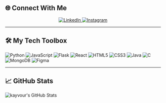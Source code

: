 ## 🌐 Connect With Me
<p align="center">
  <a href="https://www.linkedin.com/in/kaivalya-vaidya/">
    <img src="https://img.shields.io/badge/LinkedIn-Kaivalya%20Vaidya-blue?style=flat&logo=linkedin" alt="LinkedIn">
  </a>
  <a href="https://www.instagram.com/zephyrsofpoetry/">
    <img src="https://img.shields.io/badge/Instagram-@zephyrsofpoetry-E4405F?style=flat&logo=instagram&logoColor=white" alt="Instagram">
  </a>
</p>

---

## 🛠️ My Tech Toolbox
![Python](https://img.shields.io/badge/-Python-333?style=flat&logo=python)
![JavaScript](https://img.shields.io/badge/-JavaScript-333?style=flat&logo=javascript)
![Flask](https://img.shields.io/badge/-Flask-333?style=flat&logo=flask)
![React](https://img.shields.io/badge/-React-333?style=flat&logo=react)
![HTML5](https://img.shields.io/badge/-HTML5-333?style=flat&logo=html5)
![CSS3](https://img.shields.io/badge/-CSS3-333?style=flat&logo=css3)
![Java](https://img.shields.io/badge/-Java-333?style=flat&logo=java)
![C](https://img.shields.io/badge/-C-333?style=flat&logo=c)
![MongoDB](https://img.shields.io/badge/-MongoDB-333?style=flat&logo=mongodb)
![Figma](https://img.shields.io/badge/-Figma-333?style=flat&logo=figma)

---

## 📈 GitHub Stats

![kayvour's GitHub Stats](https://github-readme-stats.vercel.app/api?username=kayvour&show_icons=true&theme=tokyonight)

